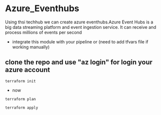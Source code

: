 # Azure_Eventhubs
Using thsi techhub we can create azure eventhubs.Azure Event Hubs is a big data streaming platform and event ingestion service. It can receive and process millions of events per second
* integrate this module with your pipeline or (need to add tfvars file if working manually)
## clone the repo and use "az login" for login your azure account

```
terraform init

```

* now

```
terraform plan

terraform apply
```
